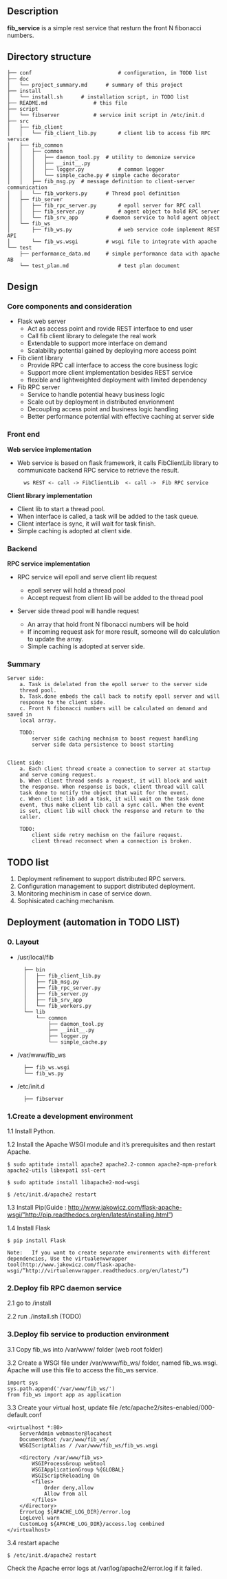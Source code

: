## Description ##
**fib_service** is a simple rest service that resturn the front N fibonacci numbers.

## Directory structure ##

    ├── conf							# configuration, in TODO list
    ├── doc
    │   └── project_summary.md		# summary of this project
    ├── install
    │   └── install.sh		# installation script, in TODO list
    ├── README.md				# this file
    ├── script
    │   └── fibserver			# service init script in /etc/init.d
    ├── src
    │   ├── fib_client
    │   │   └── fib_client_lib.py		# client lib to access fib RPC service 
    │   ├── fib_common
    │   │   ├── common
    │   │   │   ├── daemon_tool.py	# utility to demonize service
    │   │   │   ├── __init__.py
    │   │   │   ├── logger.py			# common logger
    │   │   │   └── simple_cache.py	# simple cache decorator
    │   │   ├── fib_msg.py	# message definition to client-server communication
    │   │   └── fib_workers.py		# Thread pool definition
    │   ├── fib_server
    │   │   ├── fib_rpc_server.py		# epoll server for RPC call
    │   │   ├── fib_server.py			# agent object to hold RPC server
    │   │   └── fib_srv_app			# daemon service to hold agent object
    │   └── fib_ws
    │       ├── fib_ws.py				# web service code implement REST API
    │       └── fib_ws.wsgi			# wsgi file to integrate with apache
    └── test
    	├── performance_data.md		# simple performance data with apache AB
    	└── test_plan.md				# test plan document
    	
## Design ##

### Core components and consideration ###
* Flask web server
    * Act as access point and rovide REST interface to end user
    * Call fib client library to delegate the real work
    * Extendable to support more interface on demand
    * Scalability potential gained by deploying more access point
* Fib client library
    * Provide RPC call interface to access the core business logic
    * Support more client implementation besides REST service
    * flexible and lightweighted deployment with limited dependency
* Fib RPC server
    * Service to handle potential heavy business logic
    * Scale out by deployment in distributed envrionment
    * Decoupling access point and business logic handling
    * Better performance potential with effective caching at server side

### Front end ###

**Web service implementation**

* Web service is based on flask framework, it calls FibClientLib library to communicate backend RPC service to retrieve the result.
        
        ws REST <- call -> FibClientLib  <- call ->  Fib RPC service
    
**Client library implementation**

* Client lib to start a thread pool.
* When interface is called, a task will be added to the task queue.
* Client interface is sync, it will wait for task finish.
* Simple caching is adopted at client side.

### Backend ###

**RPC service implementation**

* RPC service will epoll and serve client lib request
    * epoll server will hold a thread pool    
    * Accept request from client lib will be added to the thread pool
    
* Server side thread pool will handle request
    * An array that hold front N fibonacci numbers will be hold
    * If incoming request ask for more result, someone will do calculation to update the array.
    * Simple caching is adopted at server side.


### Summary ###

    Server side:
        a. Task is delelated from the epoll server to the server side 
        thread pool.
        b. Task.done embeds the call back to notify epoll server and will
        response to the client side.
        c. Front N fibonacci numbers will be calculated on demand and saved in
        local array.

        TODO:
            server side caching mechnism to boost request handling
            server side data persistence to boost starting
            
            
    Client side:
        a. Each client thread create a connection to server at startup
        and serve coming request.
        b. When client thread sends a request, it will block and wait
        the response. When response is back, client thread will call
        task done to notify the object that wait for the event.
        c. When client lib add a task, it will wait on the task done
        event, thus make client lib call a sync call. When the event
        is set, client lib will check the response and return to the 
        caller.       

        TODO:
            client side retry mechism on the failure request.
            client thread reconnect when a connection is broken.

## TODO list ##
1. Deployment refinement to support distributed RPC servers.
2. Configuration management to support distributed deployment.
3. Monitoring mechinism in case of service down.
4. Sophisicated caching mechanism.

## Deployment (automation in TODO LIST) ##
### 0. Layout ###

* /usr/local/fib

		├── bin
		│   ├── fib_client_lib.py
		│   ├── fib_msg.py
		│   ├── fib_rpc_server.py
		│   ├── fib_server.py
		│   ├── fib_srv_app
		│   └── fib_workers.py
		└── lib
		    └── common
        		├── daemon_tool.py
        		├── __init__.py
        		├── logger.py
        		└── simple_cache.py
        		
* /var/www/fib_ws

		├── fib_ws.wsgi
		└── fib_ws.py

* /etc/init.d
		
		├── fibserver


### 1.Create a development environment ###

1.1 Install Python.

1.2 Install the Apache WSGI module and it’s prerequisites and then restart Apache.

    $ sudo aptitude install apache2 apache2.2-common apache2-mpm-prefork apache2-utils libexpat1 ssl-cert

    $ sudo aptitude install libapache2-mod-wsgi

    $ /etc/init.d/apache2 restart

1.3 Install Pip(Guide : http://www.jakowicz.com/flask-apache-wsgi/”http://pip.readthedocs.org/en/latest/installing.html”)

1.4 Install Flask

    $ pip install Flask

    Note:   If you want to create separate environments with different dependencies, Use the virtualenvwrapper tool(http://www.jakowicz.com/flask-apache-wsgi/”http://virtualenvwrapper.readthedocs.org/en/latest/”)

### 2.Deploy fib RPC daemon service ###
2.1 go to <git repo>/install

2.2 run ./install.sh (TODO)


### 3.Deploy fib service to production environment ###

3.1 Copy fib\_ws into /var/www/ folder (web root folder)

3.2 Create a WSGI file under /var/www/fib\_ws/ folder, named fib\_ws.wsgi. Apache will use this file to access the fib\_ws service.

    import sys
    sys.path.append('/var/www/fib_ws/')
    from fib_ws import app as application

3.3  Create your virtual host, update file /etc/apache2/sites-enabled/000-default.conf 

    <virtualhost *:80>
        ServerAdmin webmaster@locahost
        DocumentRoot /var/www/fib_ws/
        WSGIScriptAlias / /var/www/fib_ws/fib_ws.wsgi

        <directory /var/www/fib_ws>
            WSGIProcessGroup webtool
            WSGIApplicationGroup %{GLOBAL}
            WSGIScriptReloading On
            <files>
                Order deny,allow
                Allow from all
            </files>
        </directory>
        ErrorLog ${APACHE_LOG_DIR}/error.log
        LogLevel warn
        CustomLog ${APACHE_LOG_DIR}/access.log combined
    </virtualhost>

3.4 restart apache

    $ /etc/init.d/apache2 restart

Check the Apache error logs at /var/log/apache2/error.log if it failed.

